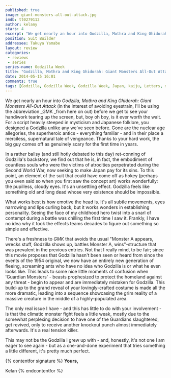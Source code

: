 ```yaml
---
published: true
image: giant-monsters-all-out-attack.jpg
imdb: tt0279112
author: kelany
stars: 4
excerpt: "We get nearly an hour into Godzilla, Mothra and King Ghidorah: Giant Monsters All-Out Attack before we get to see your handiwork tearing up the screen, but, boy oh boy, is it ever worth the wait."
position: Suit Builder
addressee: Takuya Yamabe
layout: review
categories: 
 - reviews
 - series
series-name: Godzilla Week
title: "Godzilla, Mothra and King Ghidorah: Giant Monsters All-Out Attack"
date: 2014-05-15 16:01
comments: true
tags: [Godzilla, Godzilla Week, Godzilla Week, Japan, kaiju, Letters, monsters]
---
```

We get nearly an hour into _Godzilla, Mothra and King Ghidorah: Giant Monsters All-Out Attack_ (in the interest of avoiding eyestrain, I'll be using the abbreviation _GMK _from here on out) before we get to see your handiwork tearing up the screen, but, boy oh boy, is it ever worth the wait.  For a script heavily steeped in mysticism and Japanese folklore, you designed a Godzilla unlike any we've seen before.  Gone are the nuclear age allegories, the superheroic antics - everything familiar - and in their place a merciless, supernatural tale of vengeance.  Thanks to your hard work, the big guy comes off as genuinely scary for the first time in years.  

In a rather ballsy (and still hotly debated to this day) ret-conning of Godzilla's backstory, we find out that he is, in fact, the embodiment of countless souls who were the victims of atrocities perpetrated during the Second World War, now seeking to make Japan pay for its sins.  To this point, an element of the suit that could have come off as hokey (perhaps you even said so when you first saw the concept art) works wonderfully: the pupilless, cloudy eyes. It's an unsettling effect. Godzilla feels like something old and long dead whose very existence should be impossible.  

What works best is how emotive the head is. It's all subtle movements, eyes narrowing and lips curling back, but it works wonders in establishing personality. Seeing the face of my childhood hero twist into a snarl of contempt during a battle was chilling the first time I saw it.  Frankly, I have no idea why it took the effects teams decades to figure out something so simple and effective. 

There's a freshness to _GMK_ that avoids the usual "Monster A appears, wrecks stuff, Godzilla shows up, battles Monster A, wins"-structure that was prevalent in the previous entries. Not that I really mind, to be fair; since this movie proposes that Godzilla hasn't been seen or heard from since the events of the 1954 original, we now have an entirely new generation of fleeing, screaming ants who have no idea who Godzilla is or what he even looks like. This leads to some nice little moments of confusion when 'Guardian Monsters' - beasts prophesized to protect the homeland against any threat - begin to appear and are immediately mistaken for Godzilla. This build-up to the grand reveal of your lovingly-crafted costume is made all the more dramatic, leading into a sequence showcasing the grim reality of a massive creature in the middle of a highly-populated area.

The only real issue I have - and this has little to do with your involvement - is that the climatic monster fight feels a little weak, mostly due to the somewhat perplexing decision to have one of the Guardians slaughtered, get revived, only to receive another knockout punch almost immediately afterwards.  It's a real tension killer.

This may not be the Godzilla I grew up with - and, honestly, it's not one I am eager to see again - but as a one-and-done experiment that tries something a little different, it's pretty much perfect.

{% contentfor signature %}
**Yours,**

Kelan
{% endcontentfor %}